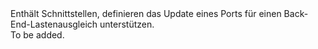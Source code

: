 <Namespace Name="Microsoft.Azure.Management.Network.Fluent.HasBackendPort.UpdateDefinition">
  <Docs>
    <summary>Enthält Schnittstellen, definieren das Update eines Ports für einen Back-End-Lastenausgleich unterstützen.</summary> 
    <remarks>To be added.</remarks>
  </Docs>
</Namespace>
